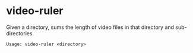 # video-ruler
Given a directory, sums the length of video files in that directory and sub-directories.

````Usage: video-ruler <directory>````
